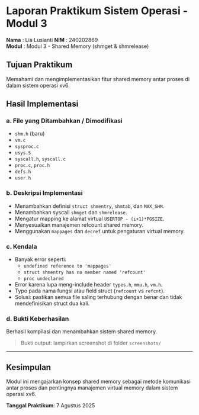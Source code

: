 # Laporan Praktikum Sistem Operasi - Modul 3

**Nama**  : Lia Lusianti
**NIM**   : 240202869  
**Modul** : Modul 3 - Shared Memory (shmget & shmrelease)

## Tujuan Praktikum
Memahami dan mengimplementasikan fitur shared memory antar proses di dalam sistem operasi xv6.

## Hasil Implementasi

### a. File yang Ditambahkan / Dimodifikasi
- `shm.h` (baru)
- `vm.c`
- `sysproc.c`
- `usys.S`
- `syscall.h`, `syscall.c`
- `proc.c`, `proc.h`
- `defs.h`
- `user.h`

### b. Deskripsi Implementasi
- Menambahkan definisi `struct shmentry`, `shmtab`, dan `MAX_SHM`.
- Menambahkan syscall `shmget` dan `shmrelease`.
- Mengatur mapping ke alamat virtual `USERTOP - (i+1)*PGSIZE`.
- Menyesuaikan manajemen refcount shared memory.
- Menggunakan `mappages` dan `decref` untuk pengaturan virtual memory.

### c. Kendala
- Banyak error seperti:
  - `undefined reference to 'mappages'`
  - `struct shmentry has no member named 'refcount'`
  - `proc undeclared`
- Error karena lupa meng-include header `types.h`, `mmu.h`, `vm.h`.
- Typo pada nama fungsi atau field struct (`refcount` vs `refcnt`).
- Solusi: pastikan semua file saling terhubung dengan benar dan tidak mendefinisikan struct dua kali.

### d. Bukti Keberhasilan
Berhasil kompilasi dan menambahkan sistem shared memory.

> Bukti output: lampirkan screenshot di folder `screenshots/`

---

## Kesimpulan
Modul ini mengajarkan konsep shared memory sebagai metode komunikasi antar proses dan pentingnya manajemen virtual memory dalam sistem operasi xv6.

**Tanggal Praktikum**: 7 Agustus 2025